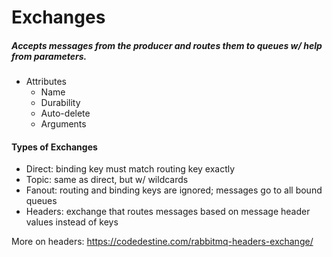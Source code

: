 # Exchanges

##### Accepts messages from the producer and routes them to queues w/ help from parameters.

- Attributes
  - Name
  - Durability
  - Auto-delete
  - Arguments
  
#### Types of Exchanges

- Direct: binding key must match routing key exactly
- Topic: same as direct, but w/ wildcards
- Fanout: routing and binding keys are ignored; messages go to all bound queues
- Headers: exchange that routes messages based on message header values instead of keys

More on headers:
https://codedestine.com/rabbitmq-headers-exchange/
